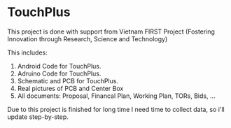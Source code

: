 # TouchPlus
This project is done with support from Vietnam FIRST Project (Fostering Innovation through Research, Science and Technology)

This includes:
1. Android Code for TouchPlus.
2. Adruino Code for TouchPlus.
3. Schematic and PCB for TouchPlus.
4. Real pictures of PCB and Center Box
5. All documents: Proposal, Financal Plan, Working Plan, TORs, Bids, ...

Due to this project is finished for long time I need time to collect data, so i'll update step-by-step.


